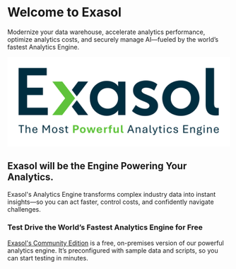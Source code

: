 
# Welcome to Exasol

<div>
Modernize your data warehouse, accelerate analytics performance, optimize analytics costs, and securely manage AI—fueled by the world’s fastest Analytics Engine.

</div>


<div>

[![My Badge](doc/assets/Exasol_Logo_2025_Dark.svg)](https://exasol.com)


## Exasol will be the Engine Powering Your Analytics.

Exasol's Analytics Engine transforms complex industry data into instant insights—so you can act faster, control costs, and confidently navigate challenges.
</div>

<div>

### Test Drive the World’s Fastest Analytics Engine for Free
 
[ Exasol's Community Edition](https://www.exasol.com/free-signup-community-edition/) is a free, on-premises version of our powerful analytics engine. It’s preconfigured with sample data and scripts, so you can start testing in minutes.

</div>